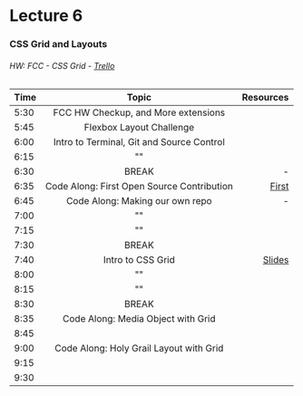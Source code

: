 # Lecture 6
### CSS Grid and Layouts
###### HW: FCC - CSS Grid - [Trello](https://trello.com/b/kP8TwrOh/mcc-frontend-academy)

| Time     |       Topic                            | Resources   |
| ---------|:-------------:                         | -----:      |
| 5:30     |  FCC HW Checkup, and More extensions                                     |             |
| 5:45     |  Flexbox Layout Challenge              |             |
| 6:00     |  Intro to Terminal, Git and Source Control                                      |             |
| 6:15     |      ""                                  |             |
| 6:30     | BREAK                                  |    -        |
| 6:35     |     Code Along: First Open Source Contribution                                   |    [First](https://github.com/firstcontributions/first-contributions)        |
| 6:45     |   Code Along: Making our own repo                                    |    -        |
| 7:00     |      ""                                  |             |
| 7:15     |        ""                                |             |
| 7:30     | BREAK                                  |             |
| 7:40     |   Intro to CSS Grid                                     |  [Slides](https://wjv.io/deck/04-css-2/#/4)           |
| 8:00     |        ""                                |             |
| 8:15     |         ""                               |             |
| 8:30     | BREAK                                  |             |
| 8:35     |    Code Along: Media Object with Grid                                    |             |
| 8:45     |                                        |             |
| 9:00     |    Code Along: Holy Grail Layout with Grid                                    |             |
| 9:15     |                                        |             |
| 9:30     |                                        |             |
